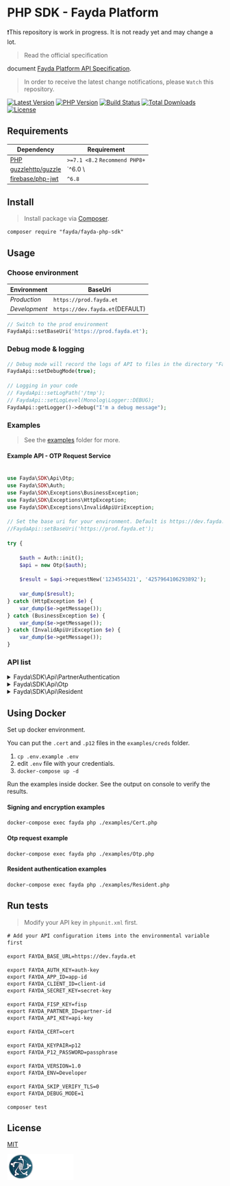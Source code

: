 # PHP SDK - Fayda Platform

❗This repository is work in progress. It is not ready yet and may change a lot.

> Read the official specification
>
document [Fayda Platform API Specification](https://nidp.atlassian.net/wiki/spaces/FAPIQ/pages/633733136/Fayda+Platform+API+Specification).
> In order to receive the latest change notifications, please `Watch` this repository.

[![Latest Version](https://img.shields.io/github/release/Fayda-Community/fayda-php-sdk.svg)](https://github.com/Fayda-Community/fayda-php-sdk/releases)
[![PHP Version](https://img.shields.io/packagist/php-v/fayda/fayda-php-sdk.svg?color=green)](https://secure.php.net)
[![Build Status](https://travis-ci.org/fayda/fayda-php-sdk.svg?branch=master)](https://travis-ci.org/fayda/fayda-php-sdk)
[![Total Downloads](https://poser.pugx.org/fayda/fayda-php-sdk/downloads)](https://packagist.org/packages/fayda/fayda-php-sdk)
[![License](https://poser.pugx.org/fayda/fayda-php-sdk/license)](LICENSE)
<!-- [![Total Lines](https://tokei.rs/b1/github/Fayda-Community/fayda-php-sdk)](https://github.com/Fayda-Community/fayda-php-sdk) -->
<!-- [![Packagist](https://img.shields.io/packagist/dt/fayda/fayda-php-sdk.svg)](https://packagist.org/packages/fayda/fayda-php-sdk) -->
<!-- [![License](https://img.shields.io/packagist/l/fayda/fayda-php-sdk.svg)](LICENSE) -->

## Requirements

| Dependency                                              | Requirement                    |
|---------------------------------------------------------|--------------------------------|
| [PHP](https://secure.php.net/manual/en/install.php)     | `>=7.1 <8.2` `Recommend PHP8+` |
| [guzzlehttp/guzzle](https://github.com/guzzle/guzzle)   | `^6.0 \                        | ^7.0`                   | 
| [firebase/php-jwt](https://github.com/firebase/php-jwt) | `^6.8`                         |

## Install

> Install package via [Composer](https://getcomposer.org/).

```shell
composer require "fayda/fayda-php-sdk"
```

## Usage

### Choose environment

| Environment   | BaseUri                         |
|---------------|---------------------------------|
| *Production*  | `https://prod.fayda.et`         |
| *Development* | `https://dev.fayda.et`(DEFAULT) |

```php
// Switch to the prod environment
FaydaApi::setBaseUri('https://prod.fayda.et');
```

### Debug mode & logging

```php
// Debug mode will record the logs of API to files in the directory "FaydaApi::getLogPath()" according to the minimum log level "FaydaApi::getLogLevel()".
FaydaApi::setDebugMode(true);

// Logging in your code
// FaydaApi::setLogPath('/tmp');
// FaydaApi::setLogLevel(Monolog\Logger::DEBUG);
FaydaApi::getLogger()->debug("I'm a debug message");
```

### Examples

> See the [examples](examples) folder for more.

#### Example API - OTP Request Service

```php

use Fayda\SDK\Api\Otp;
use Fayda\SDK\Auth;
use Fayda\SDK\Exceptions\BusinessException;
use Fayda\SDK\Exceptions\HttpException;
use Fayda\SDK\Exceptions\InvalidApiUriException;

// Set the base uri for your environment. Default is https://dev.fayda.et
//FaydaApi::setBaseUri('https://prod.fayda.et');

try {

    $auth = Auth::init();
    $api = new Otp($auth);

    $result = $api->requestNew('1234554321', '4257964106293892');

    var_dump($result);
} catch (HttpException $e) {
    var_dump($e->getMessage());
} catch (BusinessException $e) {
    var_dump($e->getMessage());
} catch (InvalidApiUriException $e) {
    var_dump($e->getMessage());
}

```

### API list

<details>
<summary>Fayda\SDK\Api\PartnerAuthentication</summary>

| API                                                 | Description                                                                                                                     |
|-----------------------------------------------------|---------------------------------------------------------------------------------------------------------------------------------|
| Fayda\SDK\Api\PartnerAuthentication::authenticate() | https://nidp.atlassian.net/wiki/spaces/FAPIQ/pages/633733136/Fayda+Platform+API+Specification#1.-Client-Authentication--Service |

</details>

<details>
<summary>Fayda\SDK\Api\Otp</summary>

| API                             | Description                                                                                                           |
|---------------------------------|-----------------------------------------------------------------------------------------------------------------------|
| Fayda\SDK\Api\Otp::requestNew() | https://nidp.atlassian.net/wiki/spaces/FAPIQ/pages/633733136/Fayda+Platform+API+Specification#2.--OTP-Request-Service |

</details>

<details>
<summary>Fayda\SDK\Api\Resident</summary>

| API                                         | Description                                                                                                                       |
|---------------------------------------------|-----------------------------------------------------------------------------------------------------------------------------------|
| Fayda\SDK\Api\Resident::authenticateYesNo() | https://nidp.atlassian.net/wiki/spaces/FAPIQ/pages/633733136/Fayda+Platform+API+Specification#3.-Resident-Authentication--Service |
| Fayda\SDK\Api\Resident::authenticateKyc()   | https://nidp.atlassian.net/wiki/spaces/FAPIQ/pages/633733136/Fayda+Platform+API+Specification#4.-Resident-e-KYC-Service           |

</details>

## Using Docker

Set up docker environment.

You can put the `.cert` and `.p12` files in the `examples/creds` folder.

1. `cp .env.example .env`
2. edit `.env` file with your credentials.
3. `docker-compose up -d`

Run the examples inside docker. See the output on console to verify the results.

#### Signing and encryption examples

`docker-compose exec fayda php ./examples/Cert.php`

#### Otp request example

`docker-compose exec fayda php ./examples/Otp.php`

#### Resident authentication examples

`docker-compose exec fayda php ./examples/Resident.php`

## Run tests

> Modify your API key in `phpunit.xml` first.

```shell
# Add your API configuration items into the environmental variable first     
        
export FAYDA_BASE_URL=https://dev.fayda.et

export FAYDA_AUTH_KEY=auth-key
export FAYDA_APP_ID=app-id
export FAYDA_CLIENT_ID=client-id
export FAYDA_SECRET_KEY=secret-key

export FAYDA_FISP_KEY=fisp
export FAYDA_PARTNER_ID=partner-id
export FAYDA_API_KEY=api-key

export FAYDA_CERT=cert

export FAYDA_KEYPAIR=p12
export FAYDA_P12_PASSWORD=passphrase

export FAYDA_VERSION=1.0
export FAYDA_ENV=Developer

export FAYDA_SKIP_VERIFY_TLS=0
export FAYDA_DEBUG_MODE=1

composer test
```

## License

[MIT](LICENSE)

![Ethiopian National ID](nid_logo.png "Fayda")

